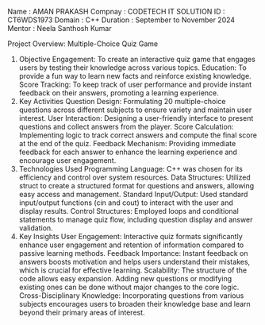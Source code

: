 Name : AMAN PRAKASH
Compnay : CODETECH IT SOLUTION
ID : CT6WDS1973
Domain : C++
Duration : September to November 2024
Mentor : Neela Santhosh Kumar

Project Overview: Multiple-Choice Quiz Game
1. Objective
Engagement: To create an interactive quiz game that engages users by testing their knowledge across various topics.
Education: To provide a fun way to learn new facts and reinforce existing knowledge.
Score Tracking: To keep track of user performance and provide instant feedback on their answers, promoting a learning experience.
2. Key Activities
Question Design: Formulating 20 multiple-choice questions across different subjects to ensure variety and maintain user interest.
User Interaction: Designing a user-friendly interface to present questions and collect answers from the player.
Score Calculation: Implementing logic to track correct answers and compute the final score at the end of the quiz.
Feedback Mechanism: Providing immediate feedback for each answer to enhance the learning experience and encourage user engagement.
3. Technologies Used
Programming Language: C++ was chosen for its efficiency and control over system resources.
Data Structures: Utilized struct to create a structured format for questions and answers, allowing easy access and management.
Standard Input/Output: Used standard input/output functions (cin and cout) to interact with the user and display results.
Control Structures: Employed loops and conditional statements to manage quiz flow, including question display and answer validation.
4. Key Insights
User Engagement: Interactive quiz formats significantly enhance user engagement and retention of information compared to passive learning methods.
Feedback Importance: Instant feedback on answers boosts motivation and helps users understand their mistakes, which is crucial for effective learning.
Scalability: The structure of the code allows easy expansion. Adding new questions or modifying existing ones can be done without major changes to the core logic.
Cross-Disciplinary Knowledge: Incorporating questions from various subjects encourages users to broaden their knowledge base and learn beyond their primary areas of interest.
